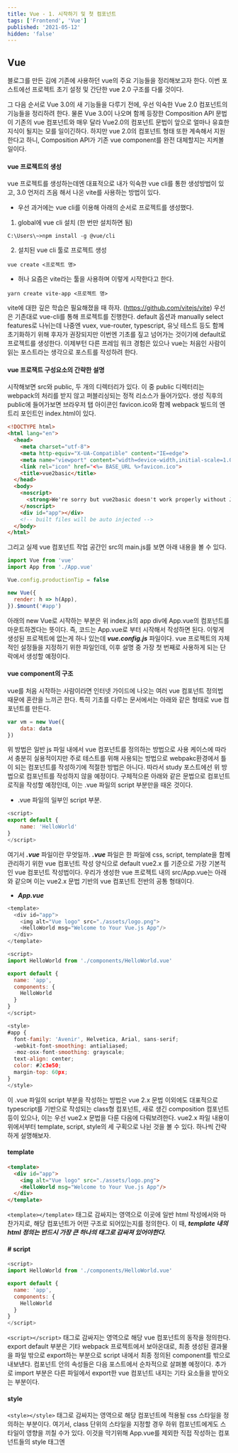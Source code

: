 ```yaml
---
title: Vue - 1. 시작하기 및 첫 컴포넌트
tags: ['Frontend', 'Vue']
published: '2021-05-12'
hidden: 'false'
---
```

## Vue
블로그를 만든 김에 기존에 사용하던 vue의 주요 기능들을 정리해보고자 한다. 이번 포스트에선 프로젝트 초기 설정 및 간단한 vue 2.0 구조를 다룰 것이다.

그 다음 순서로 Vue 3.0의 새 기능들을 다루기 전에, 우선 익숙한 Vue 2.0 컴포넌트의 기능들을 정리하려 한다. 물론 Vue 3.0이 나오며 함께 등장한 Composition API 문법이 기존의 vue 컴포넌트와 매우 달라 Vue2.0의 컴포넌트 문법이 앞으로 얼마나 유효한 지식이 될지는 모를 일이긴하다. 하지만 vue 2.0의 컴포넌트 형태 또한 계속해서 지원한다고 하니, Composition API가 기존 vue component를 완전 대체할지는 지켜볼 일이다.

#### vue 프로젝트의 생성
vue 프로젝트를 생성하는데엔 대표적으로 내가 익숙한 vue cli를 통한 생성방법이 있고, 3.0 언저리 즈음 해서 나온 vite를 사용하는 방법이 있다.
+ 우선 과거에는 vue cli를 이용해 아래의 순서로 프로젝트를 생성했다.

1. global에 vue cli 설치 (한 번만 설치하면 됨)
```
C:\Users\~>npm install -g @vue/cli
```
2. 설치된 vue cli 툴로 프로젝트 생성
```
vue create <프로젝트 명>
```
+ 허나 요즘은 vite라는 툴을 사용하며 이렇게 시작한다고 한다.
```
yarn create vite-app <프로젝트 명>
```
vite에 대한 깊은 학습은 필요해졌을 때 하자. (https://github.com/vitejs/vite) 우선은 기존대로 vue-cli를 통해 프로젝트를 진행한다. default 옵션과 manually select features로 나뉘는데 나중엔 vuex, vue-router, typescript, 유닛 테스트 등도 함께 초기화하기 위해 후자가 권장되지만 이번엔 기초를 짚고 넘어가는 것이기에 default로 프로젝트를 생성한다. 이제부턴 다른 프레임 워크 경험은 있으나 vue는 처음인 사람이 읽는 포스트라는 생각으로 포스트를 작성하려 한다.

#### vue 프로잭트 구성요소의 간략한 설명
시작해보면 src와 public, 두 개의 디렉터리가 있다. 이 중 public 디렉터리는 webpack의 처리를 받지 않고 퍼블리싱되는 정적 리소스가 들어가있다. 생성 직후의 public에 들어가보면 브라우저 탭 아이콘인 favicon.ico와 함께 webpack 빌드의 엔트리 포인트인 index.html이 있다.
```html
<!DOCTYPE html>
<html lang="en">
  <head>
    <meta charset="utf-8">
    <meta http-equiv="X-UA-Compatible" content="IE=edge">
    <meta name="viewport" content="width=device-width,initial-scale=1.0">
    <link rel="icon" href="<%= BASE_URL %>favicon.ico">
    <title>vue2basic</title>
  </head>
  <body>
    <noscript>
      <strong>We're sorry but vue2basic doesn't work properly without JavaScript enabled. Please enable it to continue.</strong>
    </noscript>
    <div id="app"></div>
    <!-- built files will be auto injected -->
  </body>
</html>
```
그리고 실제 vue 컴포넌트 작업 공간인 src의 main.js를 보면 아래 내용을 볼 수 있다.
```javascript
import Vue from 'vue'
import App from './App.vue'

Vue.config.productionTip = false

new Vue({
  render: h => h(App),
}).$mount('#app')
```
아래의 new Vue로 시작하는 부분은 위 index.js의 app div에 App.vue의 컴포넌트를 마운트하겠다는 뜻이다. 즉, 코드는 App.vue로 부터 시작해서 작성하면 된다. 이렇게 생성된 프로젝트에 없는게 하나 있는데 ***vue.config.js*** 파일이다. vue 프로젝트의 자체적인 설정들을 지정하기 위한 파일인데, 이후 설명 중 가장 첫 번째로 사용하게 되는 단락에서 생성할 예정이다.

#### vue component의 구조
vue를 처음 시작하는 사람이라면 인터넷 가이드에 나오는 여러 vue 컴포넌트 정의법 때문에 혼란을 느끼곤 한다. 특히 기초를 다루는 문서에서는 아래와 같은 형태로 vue 컴포넌트를 만든다.
```javascript
var vm = new Vue({
	data: data
})
```
위 방법은 일반 js 파일 내에서 vue 컴포넌트를 정의하는 방법으로 사용 케이스에 따라서 충분히 실용적이지만 주로 테스트를 위해 사용되는 방법으로 webpakc환경에서 틀이 되는 컴포넌트를 작성하기에 적절한 방법은 아니다. 따라서 study 포스트에선 위 방법으로 컴포넌트를 작성하지 않을 예정이다. 구체적으론 아래와 같은 문법으로 컴포넌트 로직을 작성할 예정인데, 이는 .vue 파일의 script 부분만을 때온 것이다.
+ .vue 파일의 일부인 script 부분.
```javascript
<script>
export default {
	name: 'HelloWorld'
}
</script>
```
여기서 ***.vue*** 파일이란 무엇일까. ***.vue*** 파일은 한 파일에 css, script, template을 함께 관리하기 위한 vue 컴포넌트 작성 양식으로 default vue2.x 를 기준으로 가장 기본적인 vue 컴포넌트 작성법이다. 우리가 생성한 vue 프로젝트 내의 src/App.vue는 아래와 같으며 이는 vue2.x 문법 기반의 vue 컴포넌트 전반의 공통 형태이다.
+ ***App.vue***
```javascript
<template>
  <div id="app">
    <img alt="Vue logo" src="./assets/logo.png">
    <HelloWorld msg="Welcome to Your Vue.js App"/>
  </div>
</template>

<script>
import HelloWorld from './components/HelloWorld.vue'

export default {
  name: 'app',
  components: {
    HelloWorld
  }
}
</script>

<style>
#app {
  font-family: 'Avenir', Helvetica, Arial, sans-serif;
  -webkit-font-smoothing: antialiased;
  -moz-osx-font-smoothing: grayscale;
  text-align: center;
  color: #2c3e50;
  margin-top: 60px;
}
</style>
```
이 .vue 파일의 script 부분을 작성하는 방법은 vue 2.x 문법 이외에도 대표적으로 typescript를 기반으로 작성되는 class형 컴포넌트, 새로 생긴 composition 컴포넌트 등이 있으나, 이는 우선 vue2.x 문법을 다룬 다음에 다뤄보려한다. vue2.x 파일 내용이 위에서부터 template, script, style의 세 구획으로 나뉜 것을 볼 수 있다. 하나씩 간략하게 설명해보자.

#### template
```html
<template>
  <div id="app">
    <img alt="Vue logo" src="./assets/logo.png">
    <HelloWorld msg="Welcome to Your Vue.js App"/>
  </div>
</template>
```

`<template></template>` 태그로 감싸지는 영역으로 이곳에 일반 html 작성에서와 마찬가지로, 해당 컴포넌트가 어떤 구조로 되어있는지를 정의한다. 이 때, ***template 내의 html 정의는 반드시 가장 큰 하나의 태그로 감싸져 있어야한다.***

#### # script
```javascript
<script>
import HelloWorld from './components/HelloWorld.vue'

export default {
  name: 'app',
  components: {
    HelloWorld
  }
}
</script>
```
`<script></script>` 태그로 감싸지는 영역으로 해당 vue 컴포넌트의 동작을 정의한다. export default 부분은 기타 webpack 프로젝트에서 보아온대로, 최종 생성된 결과물을 파일 밖으로 export하는 부분으로 script 내에서 최종 정의된 component를 밖으로 내보낸다. 컴포넌트 안의 속성들은 다음 포스트에서 순차적으로 살펴볼 예정이다. 추가로 import 부분은 다른 파일에서 export한 vue 컴포넌트 내지는 기타 요소들을 받아오는 부분이다.

#### style
`<style></style>` 태그로 감싸지는 영역으로 해당 컴포넌트에 적용될 css 스타일을 정의하는 부분이다. 여기서, class 단위의 스타일을 지정할 경우 하위 컴포넌트에게도 스타일이 영향을 끼칠 수가 있다. 이것을 막기위해 App.vue를 제외한 직접 작성하는 컴포넌트들의 style 태그엔 <style scoped> 와 같이 ***scoped를 붙여*** 적용 범위를 해당 컴포넌트로 한정해야한다. 아래는 초기 생성 시 함께 있는 HelloWorld.vue에 정의된 style로 style 태그에 scoped라고 작성된 것을 볼 수 있다.
```html
<style scoped>
h3 {
  margin: 40px 0 0;
}
ul {
  list-style-type: none;
  padding: 0;
}
li {
  display: inline-block;
  margin: 0 10px;
}
a {
  color: #42b983;
}
</style>
```

또 scss 모듈을 설치하였다면 style 태그에 아래와 같이 lang을 적어주어야한다.
```html
<style scoped lang="scss">
</style>
```
node-sass 및 sass-loader 설치한 후에 위와 같이 작성하면 버전 불일치 문제 등으로 오류를 뱉어내는 경우가 많다. 아니 사실상 거의 무조건 에러를 뱉는다. 버전에 따라 다르겠지만 요즘은 주로 아래와 같이 생겼다. 
```
Syntax Error: TypeError: this.getoptions is not a function
```
당황하지 말고 호환되는 버전을 인터넷에서 열심히 찾아(...) 적용해주면 된다. 21년 5월 기준, vue환경에서 node 버전 15와 사용하도록 권장되는 조합은 아래와 같다.
```
"node-sass": "^5.0.0",
"sass-loader": "10.1.0",
```
이후 포스트는 scss 기준으로 작성된다.
